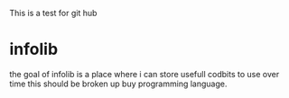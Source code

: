 This is a test for git hub

infolib
=======
the goal of infolib is a place where i can store usefull codbits to use over time
this should be broken up buy programming language.  

